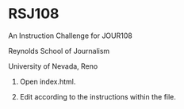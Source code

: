 # RSJ108
An Instruction Challenge for JOUR108

Reynolds School of Journalism

University of Nevada, Reno


1. Open index.html.

2. Edit according to the instructions within the file.
